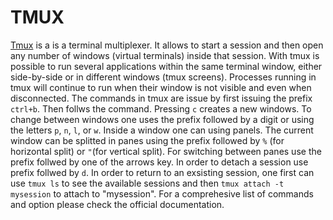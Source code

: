 # TMUX
[Tmux](https://github.com/tmux/tmux/wiki) is a is a terminal multiplexer. It allows to start a session and then open any number of windows (virtual terminals) inside that session. With tmux is possible to run several applications within the same terminal window, either side-by-side or in different windows (tmux screens). Processes running in tmux will continue to run when their window is not visible and even when disconnected. 
The commands in tmux are issue by first issuing the prefix ```ctrl+b```. Then follws the command. Pressing ```c``` creates a new windows. To change between windows one uses the prefix followed by a digit or using the letters ```p```, ```n```, ```l```, or ```w```. Inside a window one can using panels. The current window can be splitted in panes using the prefix  followed by ```%``` (for horizontal split) or ```"```(for vertical split). For switching between panes use the prefix follwed by one of the arrows key. In order to detach a session use prefix follwed by ```d```. In order to return to an exsisting session, one first can use ```tmux ls``` to see the available sessions and then ```tmux attach -t mysession``` to attach to "mysession". For a comprehesive list of commands and option please check the official documentation.
 
